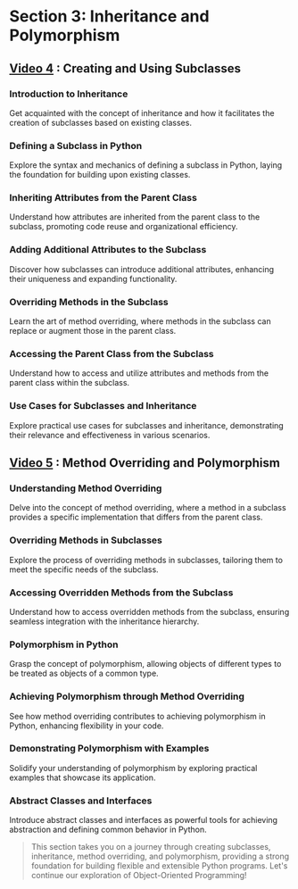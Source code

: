 # Section 3: Inheritance and Polymorphism

## [Video 4](#) : Creating and Using Subclasses

### Introduction to Inheritance
Get acquainted with the concept of inheritance and how it facilitates the creation of subclasses based on existing classes.

### Defining a Subclass in Python
Explore the syntax and mechanics of defining a subclass in Python, laying the foundation for building upon existing classes.

### Inheriting Attributes from the Parent Class
Understand how attributes are inherited from the parent class to the subclass, promoting code reuse and organizational efficiency.

### Adding Additional Attributes to the Subclass
Discover how subclasses can introduce additional attributes, enhancing their uniqueness and expanding functionality.

### Overriding Methods in the Subclass
Learn the art of method overriding, where methods in the subclass can replace or augment those in the parent class.

### Accessing the Parent Class from the Subclass
Understand how to access and utilize attributes and methods from the parent class within the subclass.

### Use Cases for Subclasses and Inheritance
Explore practical use cases for subclasses and inheritance, demonstrating their relevance and effectiveness in various scenarios.

## [Video 5](#) : Method Overriding and Polymorphism

### Understanding Method Overriding
Delve into the concept of method overriding, where a method in a subclass provides a specific implementation that differs from the parent class.

### Overriding Methods in Subclasses
Explore the process of overriding methods in subclasses, tailoring them to meet the specific needs of the subclass.

### Accessing Overridden Methods from the Subclass
Understand how to access overridden methods from the subclass, ensuring seamless integration with the inheritance hierarchy.

### Polymorphism in Python
Grasp the concept of polymorphism, allowing objects of different types to be treated as objects of a common type.

### Achieving Polymorphism through Method Overriding
See how method overriding contributes to achieving polymorphism in Python, enhancing flexibility in your code.

### Demonstrating Polymorphism with Examples
Solidify your understanding of polymorphism by exploring practical examples that showcase its application.

### Abstract Classes and Interfaces
Introduce abstract classes and interfaces as powerful tools for achieving abstraction and defining common behavior in Python.

> This section takes you on a journey through creating subclasses, inheritance, method overriding, and polymorphism, providing a strong foundation for building flexible and extensible Python programs. Let's continue our exploration of Object-Oriented Programming!